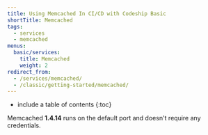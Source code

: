 ```yaml
---
title: Using Memcached In CI/CD with Codeship Basic
shortTitle: Memcached
tags:
  - services
  - memcached
menus:
  basic/services:
    title: Memcached
    weight: 2
redirect_from:
  - /services/memcached/
  - /classic/getting-started/memcached/
---
```


* include a table of contents
{:toc}

Memcached **1.4.14** runs on the default port and doesn't require any credentials.
